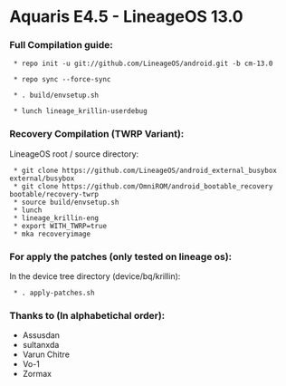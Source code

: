 Aquaris E4.5 - LineageOS 13.0
==============

### Full Compilation guide:

     * repo init -u git://github.com/LineageOS/android.git -b cm-13.0

     * repo sync --force-sync 

     * . build/envsetup.sh

     * lunch lineage_krillin-userdebug

### Recovery Compilation (TWRP Variant):

  LineageOS root / source directory:

     * git clone https://github.com/LineageOS/android_external_busybox external/busybox
     * git clone https://github.com/OmniROM/android_bootable_recovery bootable/recovery-twrp
     * source build/envsetup.sh
     * lunch
     * lineage_krillin-eng
     * export WITH_TWRP=true
     * mka recoveryimage

### For apply the patches (only tested on lineage os):

  In the device tree directory (device/bq/krillin):

     * . apply-patches.sh

### Thanks to (In alphabetichal order):

 * Assusdan
 * sultanxda
 * Varun Chitre
 * Vo-1
 * Zormax

